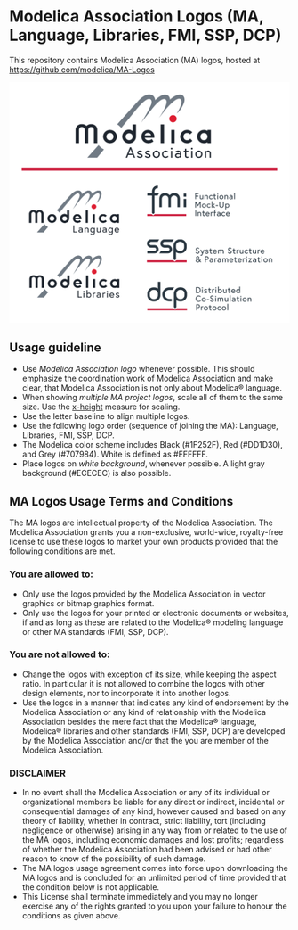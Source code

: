 # Modelica Association Logos (MA, Language, Libraries, FMI, SSP, DCP)
This repository contains Modelica Association (MA) logos, hosted at https://github.com/modelica/MA-Logos 

![All MA-project logos](./HighRes/Modelica_Association_Projects.svg "All MA-project logos")

## Usage guideline

  * Use *Modelica Association logo* whenever possible. This should emphasize the coordination work of Modelica Association and make clear, that Modelica Association is not only about Modelica® language.
  * When showing *multiple MA project logos*, scale all of them to the same size. Use the [x-height](https://en.wikipedia.org/wiki/X-height) measure for scaling.
  * Use the letter baseline to align multiple logos.
  * Use the following logo order (sequence of joining the MA): Language, Libraries, FMI, SSP, DCP.
  * The Modelica color scheme includes Black (&#35;1F252F), Red (&#35;DD1D30), and Grey (&#35;707984). White is defined as &#35;FFFFFF.
  * Place logos on *white background*, whenever possible. A light gray background (&#35;ECECEC) is also possible.

## MA Logos Usage Terms and Conditions
The MA logos are intellectual property of the Modelica Association. 
The Modelica Association grants you a non-exclusive, world-wide, royalty-free 
license to use these logos 
to market your own products provided that the following conditions are met.

### You are allowed to:
  * Only use the logos provided by the Modelica Association in vector graphics or bitmap graphics format.
  * Only use the logos for your printed or electronic documents or websites, if and as long as these are related to the Modelica® modeling language or other MA standards (FMI, SSP, DCP). 

### You are not allowed to:
  * Change the logos with exception of its size, while keeping the aspect ratio. In particular it is not allowed to combine the logos with other design elements, nor to incorporate it into another logos.
  * Use the logos in a manner that indicates any kind of endorsement by the Modelica Association or any kind of relationship with the Modelica Association besides the mere fact that the Modelica® language, Modelica® libraries and other standards (FMI, SSP, DCP) are developed by the Modelica Association and/or that the you are member of the Modelica Association. 

### DISCLAIMER
  * In no event shall the Modelica Association or any of its individual or organizational members be liable for any direct or indirect, incidental or consequential damages of any kind, however caused and based on any theory of liability, whether in contract, strict liability, tort (including negligence or otherwise) arising in any way from or related to the use of the MA logos, including economic damages and lost profits; regardless of whether the Modelica Association had been advised or had other reason to know of the possibility of such damage.
  * The MA logos usage agreement comes into force upon downloading the MA logos and is concluded for an unlimited period of time provided that the condition below is not applicable.
  * This License shall terminate immediately and you may no longer exercise any of the rights granted to you upon your failure to honour the conditions as given above. 
